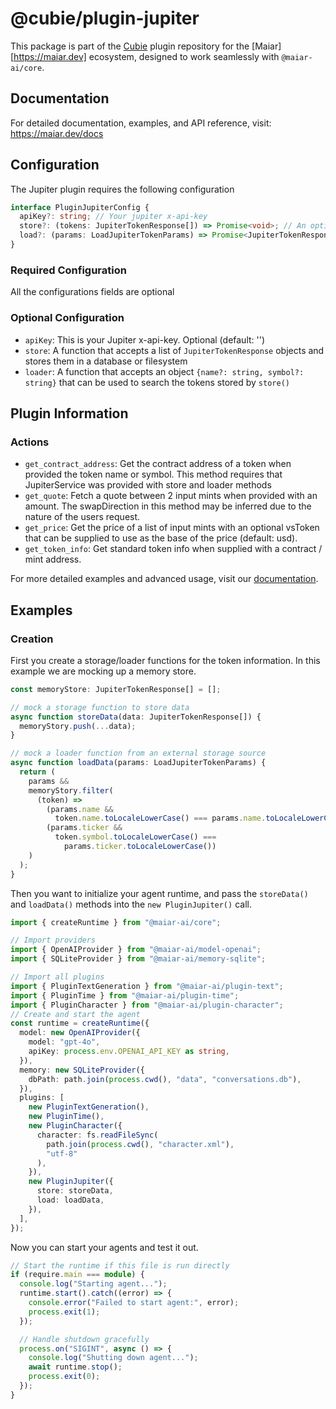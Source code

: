# @cubie/plugin-jupiter

This package is part of the [Cubie](https://cubie.fun) plugin repository for the [Maiar][https://maiar.dev] ecosystem, designed to work seamlessly with `@maiar-ai/core`.

## Documentation

For detailed documentation, examples, and API reference, visit:
https://maiar.dev/docs

## Configuration

The Jupiter plugin requires the following configuration

```typescript
interface PluginJupiterConfig {
  apiKey?: string; // Your jupiter x-api-key
  store?: (tokens: JupiterTokenResponse[]) => Promise<void>; // An optional method for storing the remote token list to a internal database/store
  load?: (params: LoadJupiterTokenParams) => Promise<JupiterTokenResponse[]>; // An optional method to load and search the synced token list by token name and symbol
}
```

### Required Configuration

All the configurations fields are optional

### Optional Configuration

- `apiKey`: This is your Jupiter x-api-key. Optional (default: '')
- `store`: A function that accepts a list of `JupiterTokenResponse` objects and stores them in a database or filesystem
- `loader`: A function that accepts an object `{name?: string, symbol?: string}` that can be used to search the tokens stored by `store()`

## Plugin Information

### Actions

- `get_contract_address`: Get the contract address of a token when provided the token name or symbol. This method requires that JupiterService was provided with store and loader methods
- `get_quote`: Fetch a quote between 2 input mints when provided with an amount. The swapDirection in this method may be inferred due to the nature of the users request.
- `get_price`: Get the price of a list of input mints with an optional vsToken that can be supplied to use as the base of the price (default: usd).
- `get_token_info`: Get standard token info when supplied with a contract / mint address.

For more detailed examples and advanced usage, visit our [documentation](https://maiar.dev/docs).

## Examples

### Creation

First you create a storage/loader functions for the token information. In this example we are mocking up a memory store.

```typescript
const memoryStore: JupiterTokenResponse[] = [];

// mock a storage function to store data
async function storeData(data: JupiterTokenResponse[]) {
  memoryStory.push(...data);
}

// mock a loader function from an external storage source
async function loadData(params: LoadJupiterTokenParams) {
  return (
    params &&
    memoryStory.filter(
      (token) =>
        (params.name &&
          token.name.toLocaleLowerCase() === params.name.toLocaleLowerCase()) ||
        (params.ticker &&
          token.symbol.toLocaleLowerCase() ===
            params.ticker.toLocaleLowerCase())
    )
  );
}
```

Then you want to initialize your agent runtime, and pass the `storeData()` and `loadData()` methods into the `new PluginJupiter()` call.

```typescript
import { createRuntime } from "@maiar-ai/core";

// Import providers
import { OpenAIProvider } from "@maiar-ai/model-openai";
import { SQLiteProvider } from "@maiar-ai/memory-sqlite";

// Import all plugins
import { PluginTextGeneration } from "@maiar-ai/plugin-text";
import { PluginTime } from "@maiar-ai/plugin-time";
import { PluginCharacter } from "@maiar-ai/plugin-character";
// Create and start the agent
const runtime = createRuntime({
  model: new OpenAIProvider({
    model: "gpt-4o",
    apiKey: process.env.OPENAI_API_KEY as string,
  }),
  memory: new SQLiteProvider({
    dbPath: path.join(process.cwd(), "data", "conversations.db"),
  }),
  plugins: [
    new PluginTextGeneration(),
    new PluginTime(),
    new PluginCharacter({
      character: fs.readFileSync(
        path.join(process.cwd(), "character.xml"),
        "utf-8"
      ),
    }),
    new PluginJupiter({
      store: storeData,
      load: loadData,
    }),
  ],
});
```

Now you can start your agents and test it out.

```typescript
// Start the runtime if this file is run directly
if (require.main === module) {
  console.log("Starting agent...");
  runtime.start().catch((error) => {
    console.error("Failed to start agent:", error);
    process.exit(1);
  });

  // Handle shutdown gracefully
  process.on("SIGINT", async () => {
    console.log("Shutting down agent...");
    await runtime.stop();
    process.exit(0);
  });
}
```
